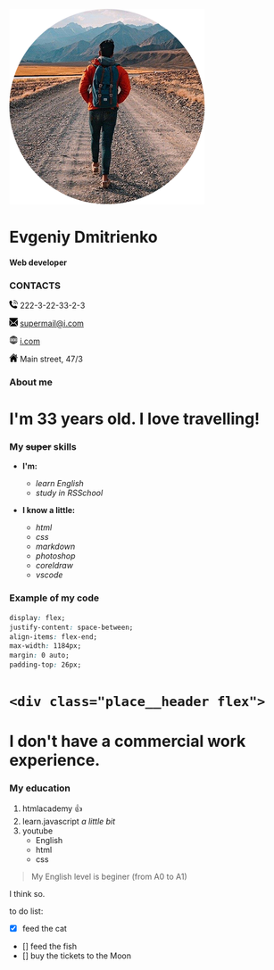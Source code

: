 ![](./img/man.png "Дорогу осилит идущий")

# Evgeniy Dmitrienko

#### Web developer

### CONTACTS

<img src="./img/phone.svg" width="15" height="15" alt="phone" /> 222-3-22-33-2-3

<img src="./img/email.svg" width="15" height="15" alt="email" /> <supermail@i.com>

<img src="./img/website.svg" width="15" height="15" alt="website" /> [i.com](https://i.com "This's my super website!!1")

<img src="./img/adress.svg" width="15" height="15" alt="adress" /> Main street, 47/3


### About me

I'm 33 years old. I love travelling!
====

### My ~~super~~ skills

* **I'm:**
  + *learn English*
  + *study in RSSchool*

* __I know a little:__
  - _html_
  - _css_
  - _markdown_
  - _photoshop_
  - _coreldraw_
  - _vscode_

### Example of my code
``` css
display: flex;
justify-content: space-between;
align-items: flex-end;
max-width: 1184px;
margin: 0 auto;
padding-top: 26px;
```

`<div class="place__header flex">`
====

I don't have a commercial work experience.
====

### My education
1. htmlacademy :+1:
2. learn.javascript _a little bit_
3. youtube
   + English
   + html
   + css


>My English level is beginer (from A0 to A1)

I think so.

to do list:
- [x] feed the cat
- [] feed the fish
- [] buy the tickets to the Moon